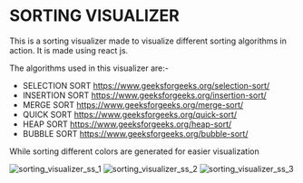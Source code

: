 # SORTING VISUALIZER

This is a sorting visualizer made to visualize different sorting algorithms in action. It is made using react js.
 
The algorithms used in this visualizer are:-
- SELECTION SORT
	https://www.geeksforgeeks.org/selection-sort/
- INSERTION SORT
	https://www.geeksforgeeks.org/insertion-sort/
- MERGE SORT
	https://www.geeksforgeeks.org/merge-sort/
- QUICK SORT
	https://www.geeksforgeeks.org/quick-sort/
- HEAP SORT
	https://www.geeksforgeeks.org/heap-sort/
- BUBBLE SORT
	https://www.geeksforgeeks.org/bubble-sort/

While sorting different colors are generated for easier visualization


![sorting_visualizer_ss_1](https://user-images.githubusercontent.com/67370535/178328413-da87182f-a47e-4a3d-82e0-38dbb0b82a58.png)
![sorting_visualizer_ss_2](https://user-images.githubusercontent.com/67370535/178328433-be5edd85-fba3-4dcd-8269-d09c0c991a50.png)
![sorting_visualizer_ss_3](https://user-images.githubusercontent.com/67370535/178328365-d2597a32-5055-4638-8526-b500cf25d610.png)
